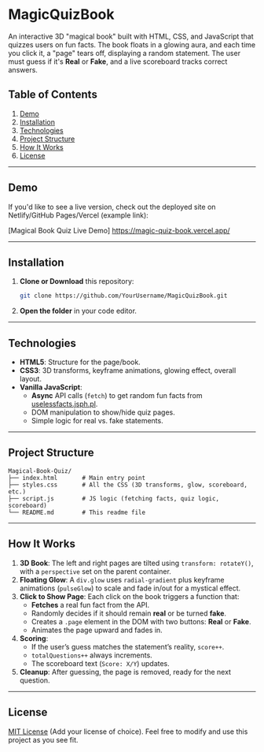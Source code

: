 # MagicQuizBook

An interactive 3D "magical book" built with HTML, CSS, and JavaScript that quizzes users on fun facts. The book floats in a glowing aura, and each time you click it, a "page" tears off, displaying a random statement. The user must guess if it's **Real** or **Fake**, and a live scoreboard tracks correct answers.

## Table of Contents

1. [Demo](#demo)
2. [Installation](#installation)
3. [Technologies](#technologies)
4. [Project Structure](#project-structure)
5. [How It Works](#how-it-works)
6. [License](#license)

---

## Demo

If you'd like to see a live version, check out the deployed site on Netlify/GitHub Pages/Vercel (example link):

[Magical Book Quiz Live Demo]
https://magic-quiz-book.vercel.app/

---

## Installation

1. **Clone or Download** this repository:
   ```bash
   git clone https://github.com/YourUsername/MagicQuizBook.git
   ```
2. **Open the folder** in your code editor.
---

## Technologies

- **HTML5**: Structure for the page/book.
- **CSS3**: 3D transforms, keyframe animations, glowing effect, overall layout.
- **Vanilla JavaScript**:
  - **Async** API calls (`fetch`) to get random fun facts from [uselessfacts.jsph.pl](https://uselessfacts.jsph.pl/).
  - DOM manipulation to show/hide quiz pages.
  - Simple logic for real vs. fake statements.

---

## Project Structure

```
Magical-Book-Quiz/
├── index.html       # Main entry point
├── styles.css       # All the CSS (3D transforms, glow, scoreboard, etc.)
├── script.js        # JS logic (fetching facts, quiz logic, scoreboard)
└── README.md        # This readme file
```
---

## How It Works

1. **3D Book**: The left and right pages are tilted using `transform: rotateY()`, with a `perspective` set on the parent container.
2. **Floating Glow**: A `div.glow` uses `radial-gradient` plus keyframe animations (`pulseGlow`) to scale and fade in/out for a mystical effect.
3. **Click to Show Page**: Each click on the book triggers a function that:
   - **Fetches** a real fun fact from the API.
   - Randomly decides if it should remain **real** or be turned **fake**.
   - Creates a `.page` element in the DOM with two buttons: **Real** or **Fake**.
   - Animates the page upward and fades in.
4. **Scoring**:
   - If the user’s guess matches the statement’s reality, `score++`.
   - `totalQuestions++` always increments.
   - The scoreboard text (`Score: X/Y`) updates.
5. **Cleanup**: After guessing, the page is removed, ready for the next question.
---

## License

[MIT License](LICENSE) (Add your license of choice). Feel free to modify and use this project as you see fit.

